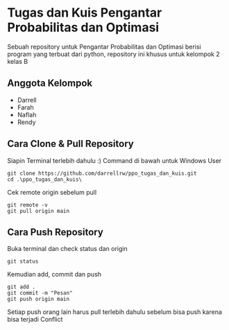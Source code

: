 # Tugas dan Kuis Pengantar Probabilitas dan Optimasi
Sebuah repository untuk Pengantar Probabilitas dan Optimasi berisi program yang terbuat dari python, repository ini khusus untuk kelompok 2 kelas B
## Anggota Kelompok
 - Darrell
 - Farah
 - Naflah
 - Rendy
## Cara Clone & Pull Repository
Siapin Terminal terlebih dahulu :) Command di bawah untuk Windows User
```
git clone https://github.com/darrellrw/ppo_tugas_dan_kuis.git
cd .\ppo_tugas_dan_kuis\
```
Cek remote origin sebelum pull
```
git remote -v
git pull origin main
```
## Cara Push Repository
Buka terminal dan check status dan origin
```
git status
```
Kemudian add, commit dan push
```
git add .
git commit -m "Pesan"
git push origin main
```
Setiap push orang lain harus pull terlebih dahulu sebelum bisa push karena bisa terjadi Conflict